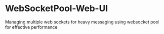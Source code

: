 # WebSocketPool-Web-UI
Managing multiple web sockets for heavy messaging using websocket pool for effective performance
